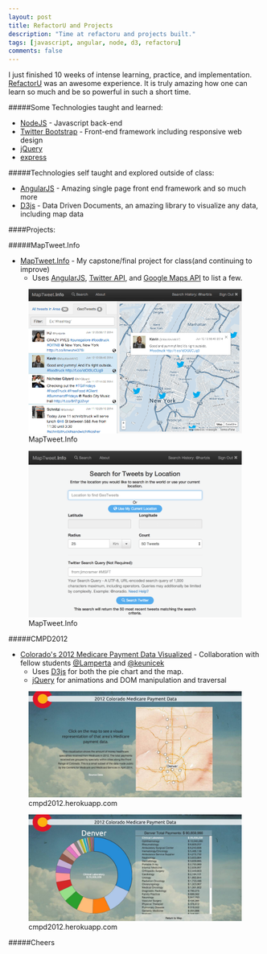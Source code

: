 ```yaml
---
layout: post
title: RefactorU and Projects
description: "Time at refactoru and projects built."
tags: [javascript, angular, node, d3, refactoru]
comments: false
---
```


I just finished 10 weeks of intense learning, practice, and implementation.  [RefactorU](http://www.refactoru.com) was an awesome experience. It is truly amazing how one can learn so much and be so powerful in such a short time.

#####Some Technologies taught and learned:
* [NodeJS](http://www.nodejs.com) - Javascript back-end
* [Twitter Bootstrap](http://twitter.github.com/bootstrap/) - Front-end framework including responsive web design
* [jQuery](http://jquery.com)
* [express](http://expressjs.com)

#####Technologies self taught and explored outside of class:
* [AngularJS](http://www.angularjs.com) - Amazing single page front end framework and so much more
* [D3js](http://www.d3js.com) - Data Driven Documents, an amazing library to visualize any data, including map data

####Projects:

#####MapTweet.Info
* [MapTweet.Info](http://www.maptweet.info) - My capstone/final project for class(and continuing to improve)
  * Uses [AngularJS](http://www.angularjs.com), [Twitter API](http://dev.twitter.com), and [Google Maps API](https://developers.google.com/maps/) to list a few.

<figure>
    <a href="/images/maptweet-info-ss.png"><img src="/images/maptweet-info-ss.png"></a>
    <figcaption>MapTweet.Info</figcaption>
</figure>
<figure>
    <a href="/images/maptweet-search-ss.png"><img src="/images/maptweet-search-ss.png"></a>
    <figcaption>MapTweet.Info</figcaption>
</figure>

#####CMPD2012
* [Colorado's 2012 Medicare Payment Data Visualized](http://cmpd2012.herokuapp.com) - Collaboration with fellow students [@Lamperta](http://www.twitter.com/Lamperta) and [@keunicek](http://www.twitter.com/keunicek)
  * Uses [D3js](http://www.d3js.com) for both the pie chart and the map.
  * [jQuery](http://jquery.com) for animations and DOM manipulation and traversal

<figure>
    <a href="/images/cmpd2012-map-ss.jpg"><img src="/images/cmpd2012-map-ss.jpg"></a>
  <figcaption>cmpd2012.herokuapp.com</figcaption>
</figure>
<figure>
    <a href="/images/cmpd2012-info-ss.jpg"><img src="/images/cmpd2012-info-ss.jpg"></a>
    <figcaption>cmpd2012.herokuapp.com</figcaption>
</figure>


#####Cheers